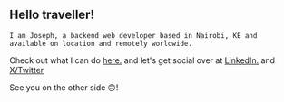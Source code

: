 ## Hello traveller!

    I am Joseph, a backend web developer based in Nairobi, KE and available on location and remotely worldwide.
    
Check out what I can do [here.](https://gurthii.github.io/) and let's get social over at [LinkedIn.](https://www.linkedin.com/in/gathii) and [X/Twitter](https://x.com/JosefEmu)

See you on the other side 🙃! 
